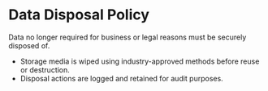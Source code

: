 # Data Disposal Policy

Data no longer required for business or legal reasons must be securely disposed of.

- Storage media is wiped using industry-approved methods before reuse or destruction.
- Disposal actions are logged and retained for audit purposes.

